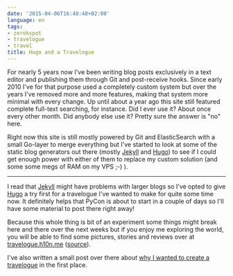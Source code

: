 ```yaml
---
date: '2015-04-06T16:48:48+02:00'
language: en
tags:
- zerokspot
- travelogue
- travel
title: Hugo and a Travelogue
---
```



For nearly 5 years now I've been writing blog posts exclusively in a text editor
and publishing them through Git and post-receive hooks. Since early 2010 I've
for that purpose used a completely custom system but over the years I've removed
more and more features, making that system more minimal with every change. Up
until about a year ago this site still featured complete full-text
searching, for instance. Did I ever use it? About once every other month. Did
anybody else use it? Pretty sure the answer is "no" here.

Right now this site is still mostly powered by Git and ElasticSearch with a
small Go-layer to merge everything but I've started to look at some of the
static blog generators out there (mostly [Jekyll][] and [Hugo][]) to see if I
could get enough power with either of them to replace my custom solution (and
some some megs of RAM on my VPS ;-) ).

---------

I read that [Jekyll][] might have problems with larger blogs so I've opted to
give [Hugo][] a try first for a travelogue I've wanted to make for quite some
time now. It definitely helps that PyCon is about to start in a couple of days
so I'll have some material to post there right away!

Because this whole thing is bit of an experiment some things might break here
and there over the next weeks but if you enjoy me exploring the world, you will
be able to find some pictures, stories and reviews over at
[travelogue.h10n.me](http://travelogue.h10n.me) ([source][src]).

I've also written a small post over there about
[why I wanted to create a travelogue](http://travelogue.h10n.me/post/2015/welcome/)
in the first place.

[hugo]: http://gohugo.io
[jekyll]: http://jekyllrb.com/
[src]: https://github.com/zerok/travelogue
